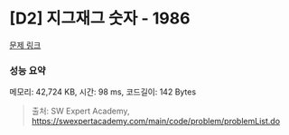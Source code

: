 # [D2] 지그재그 숫자 - 1986 

[문제 링크](https://swexpertacademy.com/main/code/problem/problemDetail.do?contestProbId=AV5PxmBqAe8DFAUq) 

### 성능 요약

메모리: 42,724 KB, 시간: 98 ms, 코드길이: 142 Bytes



> 출처: SW Expert Academy, https://swexpertacademy.com/main/code/problem/problemList.do